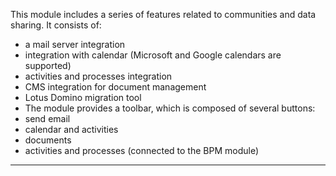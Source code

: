 This module includes a series of features related to communities and data sharing.
It consists of:

* a mail server integration
* integration with calendar (Microsoft and Google calendars are supported)
* activities and processes integration
* CMS integration for document management
* Lotus Domino migration tool
* The module provides a toolbar, which is composed of several buttons:
* send email
* calendar and activities
* documents
* activities and processes (connected to the BPM module)

                

---


